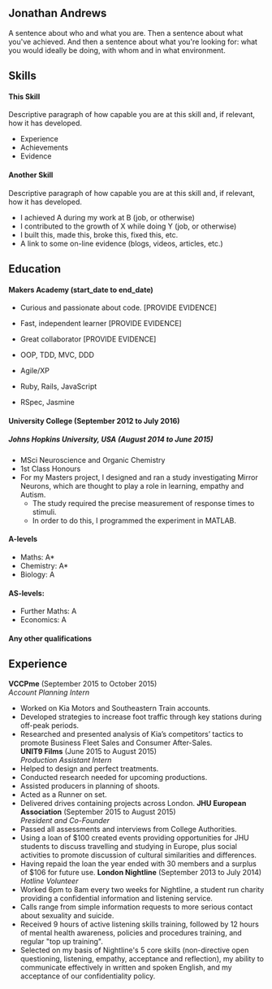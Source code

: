 ## Jonathan Andrews

A sentence about who and what you are. Then a sentence about what you've achieved. And then a sentence about what you're looking for: what you would ideally be doing, with whom and in what environment.

## Skills

#### This Skill

Descriptive paragraph of how capable you are at this skill and, if relevant, how it has developed.

- Experience
- Achievements
- Evidence

#### Another Skill

Descriptive paragraph of how capable you are at this skill and, if relevant, how it has developed.

- I achieved A during my work at B (job, or otherwise)
- I contributed to the growth of X while doing Y (job, or otherwise)
- I built this, made this, broke this, fixed this, etc.
- A link to some on-line evidence (blogs, videos, articles, etc.)

## Education

#### Makers Academy (start_date to end_date)

- Curious and passionate about code. [PROVIDE EVIDENCE]
- Fast, independent learner [PROVIDE EVIDENCE]
- Great collaborator [PROVIDE EVIDENCE]

- OOP, TDD, MVC, DDD
- Agile/XP
- Ruby, Rails, JavaScript
- RSpec, Jasmine

#### University College (September 2012 to July 2016)
##### Johns Hopkins University, USA (August 2014 to June 2015)

- MSci Neuroscience and Organic Chemistry
- 1st Class Honours
- For my Masters project, I designed and ran a study investigating Mirror Neurons, which are thought to play a role in learning, empathy and Autism.
  - The study required the precise measurement of response times to stimuli.
  - In order to do this, I programmed the experiment in MATLAB.

#### A-levels

- Maths: A*
- Chemistry: A*
- Biology: A

#### AS-levels:

- Further Maths: A
- Economics: A

#### Any other qualifications

## Experience

**VCCPme** (September 2015 to October 2015)    
*Account Planning Intern*
- Worked on Kia Motors and Southeastern Train accounts.
- Developed strategies to increase foot traffic through key stations during off-peak periods.
- Researched and presented analysis of Kia’s competitors’ tactics to promote Business Fleet Sales and Consumer After-Sales.   
**UNIT9 Films** (June 2015 to August 2015)   
*Production Assistant Intern*
- Helped to design and perfect treatments.
- Conducted research needed for upcoming productions.
- Assisted producers in planning of shoots.
- Acted as a Runner on set.
- Delivered drives containing projects across London.
**JHU European Association** (September 2015 to August 2015)   
*President and Co-Founder*
- Passed all assessments and interviews from College Authorities.
- Using a loan of $100 created events providing opportunities for JHU students to discuss travelling and studying in Europe, plus social activities to promote discussion of cultural similarities and differences.
- Having repaid the loan the year ended with 30 members and a surplus of $106 for future use.
**London Nightline** (September 2013 to July 2014)   
*Hotline Volunteer*
- Worked 6pm to 8am every two weeks for Nightline, a student run charity providing a confidential information and listening service.
- Calls range from simple information requests to more serious contact about sexuality and suicide.
- Received 9 hours of active listening skills training, followed by 12 hours of mental health awareness, policies and procedures training, and regular "top up training"​.
- Selected on my basis of Nightline's 5 core skills (non-directive open questioning, listening, empathy, acceptance and reflection), my ability to communicate effectively in written and spoken English, and my acceptance of our confidentiality policy.
